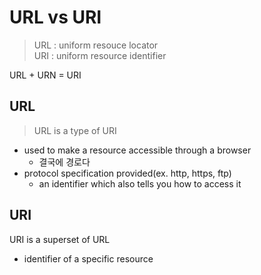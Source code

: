 # URL vs URI

> URL : uniform resouce locator <br>
URI : uniform resource identifier

URL + URN = URI


## URL
> URL is a type of URI
- used to make a resource accessible through a browser
    - 결국에 경로다
- protocol specification provided(ex. http, https, ftp)
    - an identifier which also tells you how to access it



## URI

URI is a superset of URL
- identifier of a specific resource